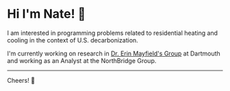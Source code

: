 # Hi I'm Nate! 👋

I am interested in programming problems related to residential heating and cooling in the context of U.S. decarbonization. 

I'm currently working on research in [Dr. Erin Mayfield's Group](https://engineering.dartmouth.edu/people/erin-mayfield) at Dartmouth and working as an Analyst at the NorthBridge Group.

---

Cheers! 🍻

